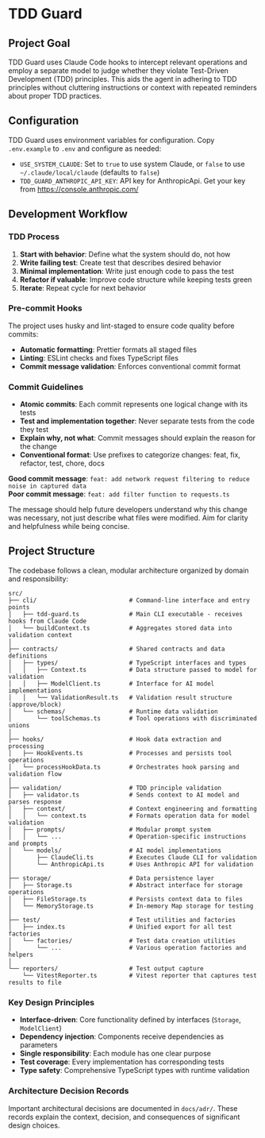 # TDD Guard

## Project Goal

TDD Guard uses Claude Code hooks to intercept relevant operations and employ a separate model to judge whether they violate Test-Driven Development (TDD) principles.
This aids the agent in adhering to TDD principles without cluttering instructions or context with repeated reminders about proper TDD practices.

## Configuration

TDD Guard uses environment variables for configuration. Copy `.env.example` to `.env` and configure as needed:

- `USE_SYSTEM_CLAUDE`: Set to `true` to use system Claude, or `false` to use `~/.claude/local/claude` (defaults to `false`)
- `TDD_GUARD_ANTHROPIC_API_KEY`: API key for AnthropicApi. Get your key from https://console.anthropic.com/

## Development Workflow

### TDD Process

1. **Start with behavior**: Define what the system should do, not how
2. **Write failing test**: Create test that describes desired behavior
3. **Minimal implementation**: Write just enough code to pass the test
4. **Refactor if valuable**: Improve code structure while keeping tests green
5. **Iterate**: Repeat cycle for next behavior

### Pre-commit Hooks

The project uses husky and lint-staged to ensure code quality before commits:

- **Automatic formatting**: Prettier formats all staged files
- **Linting**: ESLint checks and fixes TypeScript files
- **Commit message validation**: Enforces conventional commit format

### Commit Guidelines

- **Atomic commits**: Each commit represents one logical change with its tests
- **Test and implementation together**: Never separate tests from the code they test
- **Explain why, not what**: Commit messages should explain the reason for the change
- **Conventional format**: Use prefixes to categorize changes: feat, fix, refactor, test, chore, docs

**Good commit message**: `feat: add network request filtering to reduce noise in captured data`  
**Poor commit message**: `feat: add filter function to requests.ts`

The message should help future developers understand why this change was necessary, not just describe what files were modified.
Aim for clarity and helpfulness while being concise.

## Project Structure

The codebase follows a clean, modular architecture organized by domain and responsibility:

```
src/
├── cli/                          # Command-line interface and entry points
│   ├── tdd-guard.ts              # Main CLI executable - receives hooks from Claude Code
│   └── buildContext.ts           # Aggregates stored data into validation context
│
├── contracts/                    # Shared contracts and data definitions
│   ├── types/                    # TypeScript interfaces and types
│   │   ├── Context.ts            # Data structure passed to model for validation
│   │   ├── ModelClient.ts        # Interface for AI model implementations
│   │   └── ValidationResult.ts   # Validation result structure (approve/block)
│   └── schemas/                  # Runtime data validation
│       └── toolSchemas.ts        # Tool operations with discriminated unions
│
├── hooks/                        # Hook data extraction and processing
│   ├── HookEvents.ts             # Processes and persists tool operations
│   └── processHookData.ts        # Orchestrates hook parsing and validation flow
│
├── validation/                   # TDD principle validation
│   ├── validator.ts              # Sends context to AI model and parses response
│   ├── context/                  # Context engineering and formatting
│   │   └── context.ts            # Formats operation data for model validation
│   ├── prompts/                  # Modular prompt system
│   │   └── ...                   # Operation-specific instructions and prompts
│   └── models/                   # AI model implementations
│       ├── ClaudeCli.ts          # Executes Claude CLI for validation
│       └── AnthropicApi.ts       # Uses Anthropic API for validation
│
├── storage/                      # Data persistence layer
│   ├── Storage.ts                # Abstract interface for storage operations
│   ├── FileStorage.ts            # Persists context data to files
│   └── MemoryStorage.ts          # In-memory Map storage for testing
│
├── test/                         # Test utilities and factories
│   ├── index.ts                  # Unified export for all test factories
│   └── factories/                # Test data creation utilities
│       └── ...                   # Various operation factories and helpers
│
└── reporters/                    # Test output capture
    └── VitestReporter.ts         # Vitest reporter that captures test results to file
```

### Key Design Principles

- **Interface-driven**: Core functionality defined by interfaces (`Storage`, `ModelClient`)
- **Dependency injection**: Components receive dependencies as parameters
- **Single responsibility**: Each module has one clear purpose
- **Test coverage**: Every implementation has corresponding tests
- **Type safety**: Comprehensive TypeScript types with runtime validation

### Architecture Decision Records

Important architectural decisions are documented in `docs/adr/`. These records explain the context, decision, and consequences of significant design choices.
